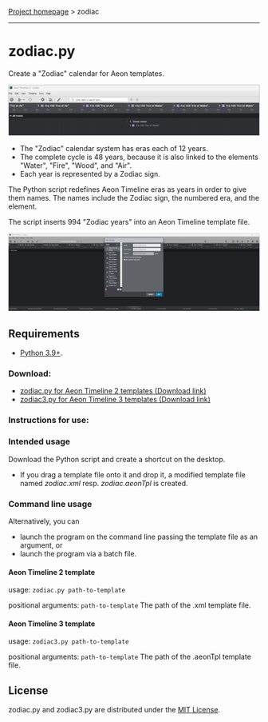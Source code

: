 [Project homepage](index) > zodiac

------------------------------------------------------------------

# zodiac.py

Create a "Zodiac" calendar for Aeon templates.

![Screenshot](Screenshots/zodiac01.png)

- The "Zodiac" calendar system has eras each of 12 years. 
- The complete cycle is 48 years, because it is also linked to the elements "Water", "Fire", "Wood", and "Air".
- Each year is represented by a Zodiac sign.

The Python script redefines Aeon Timeline eras as years in order to give them names.
The names include the Zodiac sign, the numbered era, and the element.

The script inserts 994 "Zodiac years" into an Aeon Timeline template file. 

![Screenshot](Screenshots/zodiac02.png)

## Requirements

- [Python 3.9+](https://www.python.org). 

### Download:

- [zodiac.py for Aeon Timeline 2 templates (Download link)](https://raw.githubusercontent.com/peter88213/paeon/main/src/zodiac.py)
- [zodiac3.py for Aeon Timeline 3 templates (Download link)](https://raw.githubusercontent.com/peter88213/paeon/main/src/zodiac.py)

### Instructions for use:

### Intended usage

Download the Python script and create a shortcut on the desktop. 
- If you drag a template file onto it and drop it, a modified template file
named *zodiac.xml* resp. *zodiac.aeonTpl* is created. 

### Command line usage

Alternatively, you can

- launch the program on the command line passing the template file as an argument, or
- launch the program via a batch file.

#### Aeon Timeline 2 template

usage: `zodiac.py path-to-template`

positional arguments:
  `path-to-template`  The path of the .xml template file.

#### Aeon Timeline 3 template

usage: `zodiac3.py path-to-template`

positional arguments:
  `path-to-template`  The path of the .aeonTpl template file.


## License

zodiac.py and zodiac3.py are distributed under the [MIT License](http://www.opensource.org/licenses/mit-license.php).
